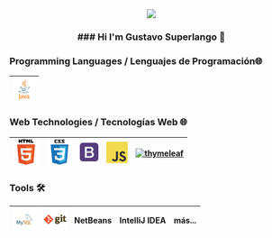 <p align="center">

 <img align="center" width="300" src="https://github.com/RiosGustavo/RiosGustavo/assets/111397589/6de5a74e-8289-4f46-99b4-ebc8099f40a8">
  <h3 align="center"> ### Hi I'm Gustavo Superlango 👋 </h3>
</p>

### Programming Languages / Lenguajes de Programación🌐

[<img src="https://raw.githubusercontent.com/github/explore/80688e429a7d4ef2fca1e82350fe8e3517d3494d/topics/java/java.png" alt="java" width="38">](https://www.java.com/es/) |
|---|

### Web Technologies / Tecnologías Web 🌐

|<img src="https://raw.githubusercontent.com/github/explore/80688e429a7d4ef2fca1e82350fe8e3517d3494d/topics/html/html.png" alt="html" width="45">| <img src="https://raw.githubusercontent.com/github/explore/80688e429a7d4ef2fca1e82350fe8e3517d3494d/topics/css/css.png" alt="css" width="45"> |  [<img src="https://raw.githubusercontent.com/github/explore/80688e429a7d4ef2fca1e82350fe8e3517d3494d/topics/bootstrap/bootstrap.png" alt="Bootstrap" width="33">](https://getbootstrap.com/) |  <img src="https://raw.githubusercontent.com/github/explore/80688e429a7d4ef2fca1e82350fe8e3517d3494d/topics/javascript/javascript.png" alt="javascript" width="38">|   [<img src="https://github.com/agustinlorca/agustinlorca/assets/105286586/1ab5b3b5-6710-4cec-a55a-8d4753049c61" alt="thymeleaf" width="70">](https://www.thymeleaf.org/)|
|---|---|---|---|---|

### Tools 🛠️

| [<img src="https://raw.githubusercontent.com/github/explore/80688e429a7d4ef2fca1e82350fe8e3517d3494d/topics/mysql/mysql.png" alt="mysql" width="40">](https://www.mysql.com/) | [<img src="https://raw.githubusercontent.com/github/explore/80688e429a7d4ef2fca1e82350fe8e3517d3494d/topics/git/git.png" alt="Git" width="40">](https://git-scm.com/) | NetBeans | IntelliJ IDEA | más...
|---|---|---|---|---|






<!--
**RiosGustavo/RiosGustavo** is a ✨ _special_ ✨ repository because its `README.md` (this file) appears on your GitHub profile.


Here are some ideas to get you started:

- 🔭 I’m currently working on ...
- 🌱 I’m currently learning ...
- 👯 I’m looking to collaborate on ...
- 🤔 I’m looking for help with ...
- 💬 Ask me about ...
- 📫 How to reach me: ...
- 😄 Pronouns: ...
- ⚡ Fun fact: ...
-->
